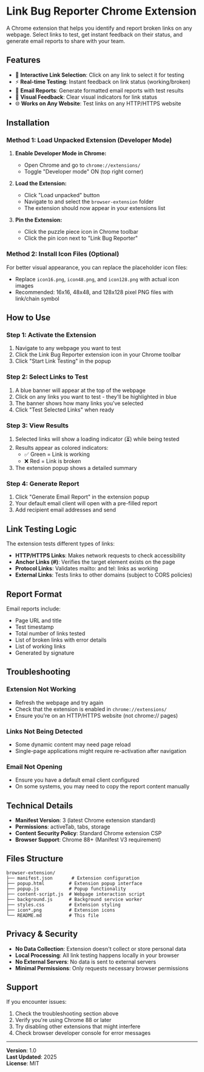 # Link Bug Reporter Chrome Extension

A Chrome extension that helps you identify and report broken links on any webpage. Select links to test, get instant feedback on their status, and generate email reports to share with your team.

## Features

- 🔗 **Interactive Link Selection**: Click on any link to select it for testing
- ⚡ **Real-time Testing**: Instant feedback on link status (working/broken)
- 📧 **Email Reports**: Generate formatted email reports with test results
- 🎯 **Visual Feedback**: Clear visual indicators for link status
- 🌐 **Works on Any Website**: Test links on any HTTP/HTTPS website

## Installation

### Method 1: Load Unpacked Extension (Developer Mode)

1. **Enable Developer Mode in Chrome:**
   - Open Chrome and go to `chrome://extensions/`
   - Toggle "Developer mode" ON (top right corner)

2. **Load the Extension:**
   - Click "Load unpacked" button
   - Navigate to and select the `browser-extension` folder
   - The extension should now appear in your extensions list

3. **Pin the Extension:**
   - Click the puzzle piece icon in Chrome toolbar
   - Click the pin icon next to "Link Bug Reporter"

### Method 2: Install Icon Files (Optional)

For better visual appearance, you can replace the placeholder icon files:
- Replace `icon16.png`, `icon48.png`, and `icon128.png` with actual icon images
- Recommended: 16x16, 48x48, and 128x128 pixel PNG files with link/chain symbol

## How to Use

### Step 1: Activate the Extension
1. Navigate to any webpage you want to test
2. Click the Link Bug Reporter extension icon in your Chrome toolbar
3. Click "Start Link Testing" in the popup

### Step 2: Select Links to Test
1. A blue banner will appear at the top of the webpage
2. Click on any links you want to test - they'll be highlighted in blue
3. The banner shows how many links you've selected
4. Click "Test Selected Links" when ready

### Step 3: View Results
1. Selected links will show a loading indicator (⏳) while being tested
2. Results appear as colored indicators:
   - ✅ Green = Link is working
   - ❌ Red = Link is broken
3. The extension popup shows a detailed summary

### Step 4: Generate Report
1. Click "Generate Email Report" in the extension popup
2. Your default email client will open with a pre-filled report
3. Add recipient email addresses and send

## Link Testing Logic

The extension tests different types of links:

- **HTTP/HTTPS Links**: Makes network requests to check accessibility
- **Anchor Links (#)**: Verifies the target element exists on the page
- **Protocol Links**: Validates mailto: and tel: links as working
- **External Links**: Tests links to other domains (subject to CORS policies)

## Report Format

Email reports include:
- Page URL and title
- Test timestamp
- Total number of links tested
- List of broken links with error details
- List of working links
- Generated by signature

## Troubleshooting

### Extension Not Working
- Refresh the webpage and try again
- Check that the extension is enabled in `chrome://extensions/`
- Ensure you're on an HTTP/HTTPS website (not chrome:// pages)

### Links Not Being Detected
- Some dynamic content may need page reload
- Single-page applications might require re-activation after navigation

### Email Not Opening
- Ensure you have a default email client configured
- On some systems, you may need to copy the report content manually

## Technical Details

- **Manifest Version**: 3 (latest Chrome extension standard)
- **Permissions**: activeTab, tabs, storage
- **Content Security Policy**: Standard Chrome extension CSP
- **Browser Support**: Chrome 88+ (Manifest V3 requirement)

## Files Structure

```
browser-extension/
├── manifest.json       # Extension configuration
├── popup.html         # Extension popup interface
├── popup.js           # Popup functionality
├── content-script.js  # Webpage interaction script
├── background.js      # Background service worker
├── styles.css         # Extension styling
├── icon*.png          # Extension icons
└── README.md          # This file
```

## Privacy & Security

- **No Data Collection**: Extension doesn't collect or store personal data
- **Local Processing**: All link testing happens locally in your browser
- **No External Servers**: No data is sent to external servers
- **Minimal Permissions**: Only requests necessary browser permissions

## Support

If you encounter issues:
1. Check the troubleshooting section above
2. Verify you're using Chrome 88 or later
3. Try disabling other extensions that might interfere
4. Check browser developer console for error messages

---

**Version**: 1.0  
**Last Updated**: 2025  
**License**: MIT